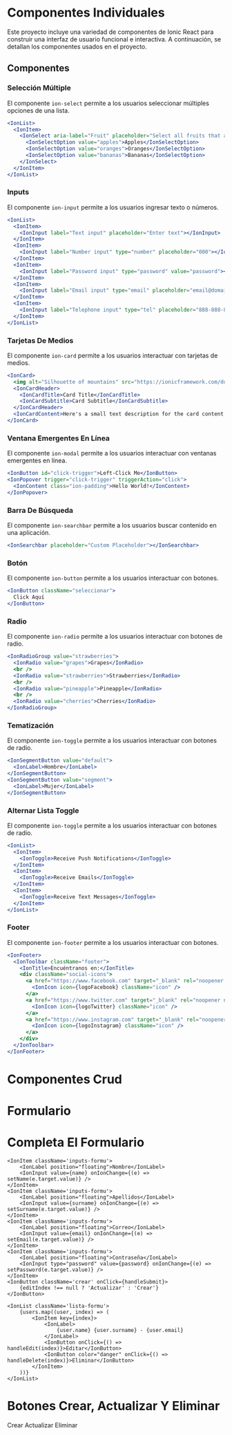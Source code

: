 
# Componentes Individuales

Este proyecto incluye una variedad de componentes de Ionic React para construir una interfaz de usuario funcional e interactiva. A continuación, se detallan los componentes usados en el proyecto.

## Componentes

### Selección Múltiple
El componente `ion-select` permite a los usuarios seleccionar múltiples opciones de una lista.
```jsx
<IonList>
  <IonItem>
    <IonSelect aria-label="Fruit" placeholder="Select all fruits that apply" multiple={true}>
      <IonSelectOption value="apples">Apples</IonSelectOption>
      <IonSelectOption value="oranges">Oranges</IonSelectOption>
      <IonSelectOption value="bananas">Bananas</IonSelectOption>
    </IonSelect>
  </IonItem>
</IonList>
```

### Inputs
El componente `ion-input` permite a los usuarios ingresar texto o números.
```jsx
<IonList>
  <IonItem>
    <IonInput label="Text input" placeholder="Enter text"></IonInput>
  </IonItem>
  <IonItem>
    <IonInput label="Number input" type="number" placeholder="000"></IonInput>
  </IonItem>
  <IonItem>
    <IonInput label="Password input" type="password" value="password"></IonInput>
  </IonItem>
  <IonItem>
    <IonInput label="Email input" type="email" placeholder="email@domain.com"></IonInput>
  </IonItem>
  <IonItem>
    <IonInput label="Telephone input" type="tel" placeholder="888-888-8888"></IonInput>
  </IonItem>
</IonList>
```

### Tarjetas De Medios
El componente `ion-card` permite a los usuarios interactuar con tarjetas de medios.
```jsx
<IonCard>
  <img alt="Silhouette of mountains" src="https://ionicframework.com/docs/img/demos/card-media.png" />
  <IonCardHeader>
    <IonCardTitle>Card Title</IonCardTitle>
    <IonCardSubtitle>Card Subtitle</IonCardSubtitle>
  </IonCardHeader>
  <IonCardContent>Here's a small text description for the card content. Nothing more, nothing less.</IonCardContent>
</IonCard>
```

### Ventana Emergentes En Línea
El componente `ion-modal` permite a los usuarios interactuar con ventanas emergentes en línea.
```jsx
<IonButton id="click-trigger">Left-Click Me</IonButton>
<IonPopover trigger="click-trigger" triggerAction="click">
  <IonContent class="ion-padding">Hello World!</IonContent>
</IonPopover>
```

### Barra De Búsqueda
El componente `ion-searchbar` permite a los usuarios buscar contenido en una aplicación.
```jsx
<IonSearchbar placeholder="Custom Placeholder"></IonSearchbar>
```

### Botón
El componente `ion-button` permite a los usuarios interactuar con botones.
```jsx
<IonButton className="seleccionar">
  Click Aquí
</IonButton>
```

### Radio
El componente `ion-radio` permite a los usuarios interactuar con botones de radio.
```jsx
<IonRadioGroup value="strawberries">
  <IonRadio value="grapes">Grapes</IonRadio>
  <br />
  <IonRadio value="strawberries">Strawberries</IonRadio>
  <br />
  <IonRadio value="pineapple">Pineapple</IonRadio>
  <br />
  <IonRadio value="cherries">Cherries</IonRadio>
</IonRadioGroup>
```

### Tematización 

El componente `ion-toggle` permite a los usuarios interactuar con botones de radio.
```jsx
<IonSegmentButton value="default">
  <IonLabel>Hombre</IonLabel>
</IonSegmentButton>
<IonSegmentButton value="segment">
  <IonLabel>Mujer</IonLabel>
</IonSegmentButton>
```

### Alternar Lista Toggle

El componente `ion-toggle` permite a los usuarios interactuar con botones de radio.
```jsx
<IonList>
  <IonItem>
    <IonToggle>Receive Push Notifications</IonToggle>
  </IonItem>
  <IonItem>
    <IonToggle>Receive Emails</IonToggle>
  </IonItem>
  <IonItem>
    <IonToggle>Receive Text Messages</IonToggle>
  </IonItem>
</IonList>
```

### Footer 
El componente `ion-footer` permite a los usuarios interactuar con botones.
```jsx
<IonFooter>
  <IonToolbar className="footer">
    <IonTitle>Encuéntranos en:</IonTitle>
    <div className="social-icons">
      <a href="https://www.facebook.com" target="_blank" rel="noopener noreferrer">
        <IonIcon icon={logoFacebook} className="icon" />
      </a>
      <a href="https://www.twitter.com" target="_blank" rel="noopener noreferrer">
        <IonIcon icon={logoTwitter} className="icon" />
      </a>
      <a href="https://www.instagram.com" target="_blank" rel="noopener noreferrer">
        <IonIcon icon={logoInstagram} className="icon" />
      </a>
    </div>
  </IonToolbar>
</IonFooter>
```

# Componentes Crud

# Formulario

<div className="formulario">
    <div className="title caja">
        <h1>Completa El Formulario</h1>
    </div>

    <IonItem className='inputs-formu'>
        <IonLabel position="floating">Nombre</IonLabel>
        <IonInput value={name} onIonChange={(e) => setName(e.target.value)} />
    </IonItem>
    <IonItem className='inputs-formu'>
        <IonLabel position="floating">Apellidos</IonLabel>
        <IonInput value={surname} onIonChange={(e) => setSurname(e.target.value)} />
    </IonItem>
    <IonItem className='inputs-formu'>
        <IonLabel position="floating">Correo</IonLabel>
        <IonInput value={email} onIonChange={(e) => setEmail(e.target.value)} />
    </IonItem>
    <IonItem className='inputs-formu'>
        <IonLabel position="floating">Contraseña</IonLabel>
        <IonInput type="password" value={password} onIonChange={(e) => setPassword(e.target.value)} />
    </IonItem>
    <IonButton className='crear' onClick={handleSubmit}>
        {editIndex !== null ? 'Actualizar' : 'Crear'}
    </IonButton>

    <IonList className='lista-formu'>
        {users.map((user, index) => (
            <IonItem key={index}>
                <IonLabel>
                    {user.name} {user.surname} - {user.email}
                </IonLabel>
                <IonButton onClick={() => handleEdit(index)}>Editar</IonButton>
                <IonButton color="danger" onClick={() => handleDelete(index)}>Eliminar</IonButton>
            </IonItem>
        ))}
    </IonList>
</div>

# Botones Crear, Actualizar Y Eliminar

<div className="botones">
    <IonButton color="primary">Crear</IonButton>
    <IonButton color="secondary">Actualizar</IonButton>
    <IonButton color="danger">Eliminar</IonButton>
</div>

